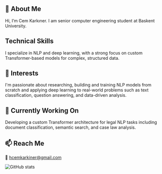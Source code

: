## 👋 About Me  
Hi, I’m Cem Karkıner. I am senior computer engineering student at Baskent University.

## Technical Skills
I specialize in NLP and deep learning, with a strong focus on custom Transformer-based models for complex, structured data.

## 🧠 Interests  
I'm passionate about researching, building and training NLP models from scratch and applying deep learning to real-world problems such as text classification, question answering, and data-driven analysis.

## 🚧 Currently Working On  
Developing a custom Transformer architecture for legal NLP tasks including document classification, semantic search, and case law analysis.

## 📫 Reach Me  
📧 hcemkarkiner@gmail.com


![GitHub stats](https://github-readme-stats.vercel.app/api?username=cemkarkiner&show_icons=true&theme=radical)

